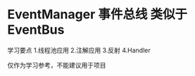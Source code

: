 #  EventManager 事件总线  类似于EventBus
   学习要点
    1.线程池应用
    2.注解应用
    3.反射
    4.Handler
   
仅作为学习参考，不能建议用于项目